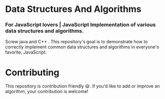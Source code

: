 # Data Structures And Algorithms

### For JavaScript lovers | JavaScript Implementation of various data structures and algorithms.

Screw java and C++ . This repository's goal is to demonstrate how to correctly implement common data structures and algorithms in everyone's favorite, JavaScript.


# Contributing

This repository is contribution friendly :smiley:. If you'd like to add or improve an algorithm, your contribution is welcome!

